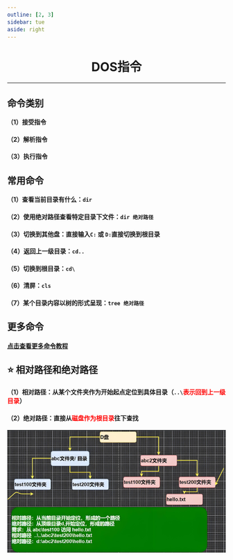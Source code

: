 ```yaml
---
outline: [2, 3]
sidebar: tue
aside: right
---
```


<h1 style="text-align: center; font-weight: bold;">DOS指令</h1>

---

## 命令类别

#### （1）接受指令

#### （2）解析指令

#### （3）执行指令

## 常用命令

#### （1）查看当前目录有什么：`dir`

#### （2）使用绝对路径查看特定目录下文件：`dir 绝对路径`

#### （3）切换到其他盘：直接输入`C:` 或 `D:`直接切换到根目录

#### （4）返回上一级目录：`cd..`

#### （5）切换到根目录：`cd\`

#### （6）清屏：`cls`

#### （7）某个目录内容以树的形式呈现：`tree 绝对路径`

## 更多命令

#### [点击查看更多命令教程](https://blog.csdn.net/m0_51779342/article/details/116711762?ops_request_misc=%257B%2522request%255Fid%2522%253A%2522ada0962d4f1f92ddcdb99f0d7d63dea7%2522%252C%2522scm%2522%253A%252220140713.130102334..%2522%257D&request_id=ada0962d4f1f92ddcdb99f0d7d63dea7&biz_id=0&utm_medium=distribute.pc_search_result.none-task-blog-2~all~top_positive~default-1-116711762-null-null.142^v102^control&utm_term=dos%E5%91%BD%E4%BB%A4&spm=1018.2226.3001.4187)

## ⭐ 相对路径和绝对路径

#### （1）相对路径：从某个文件夹作为开始起点定位到具体目录（`..\`<span style="color:red">表示回到上一级目录</span>）

#### （2）绝对路径：直接从<span style="color:red">磁盘作为根目录</span>往下查找

![alt text](相对路径与绝对路径.png)
